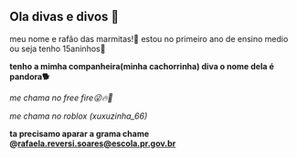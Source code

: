 ## Ola divas e divos 🤙
meu nome e rafão das marmitas!💋 estou no primeiro ano de ensino medio ou seja tenho 15aninhos🖤

**tenho a mimha companheira(minha cachorrinha) diva o nome dela é pandora🐕**

_me chama no free fire😜🔥🔫_

_me chama no roblox (xuxuzinha_66)_

**ta precisamo aparar a grama chame @rafaela.reversi.soares@escola.pr.gov.br**




